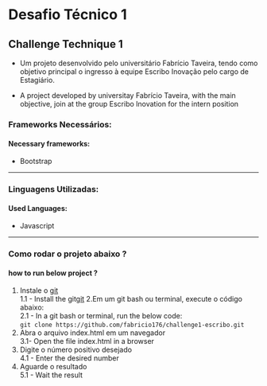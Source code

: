 # Desafio Técnico 1
## Challenge Technique 1

* Um projeto desenvolvido pelo universitário Fabrício Taveira, tendo como objetivo principal o ingresso à equipe Escribo Inovação pelo cargo de Estagiário.

* A project developed by universitay Fabrício Taveira, with the main objective, join at the group Escribo Inovation for the intern position

<h3> Frameworks Necessários:</h3>
<h4> Necessary frameworks:</h4>

* Bootstrap
<hr>

<h3> Linguagens Utilizadas:</h3>
<h4> Used Languages:</h4>

* Javascript
<hr>

### Como rodar o projeto abaixo ?
#### how to run below project ?
1. Instale o [git](https://git-scm.com/downloads)
<br>1.1 - Install the git[git](https://git-scm.com/downloads)
2.Em um git bash ou terminal, execute o código abaixo:
<br>2.1 - In a git bash or terminal, run the below code:
  <br>`git clone https://github.com/fabricio176/challenge1-escribo.git`
3. Abra o arquivo index.html em um navegador 
<br>3.1- Open the file index.html in a browser
4. Digite o número positivo desejado
<br> 4.1 - Enter the desired number
5. Aguarde o resultado
<br>5.1 - Wait the result


